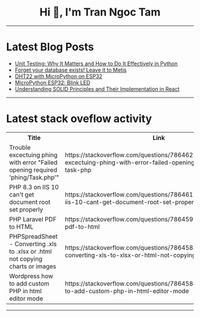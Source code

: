 <h1 align="center">Hi 👋, I'm Tran Ngoc Tam</h1>

---

# Latest Blog Posts 
<!-- BLOG-POST-LIST:START -->
- [Unit Testing: Why It Matters and How to Do It Effectively in Python](https://dev.to/manavcodaty/unit-testing-why-it-matters-and-how-to-do-it-effectively-in-python-g65)
- [Forget your database exists! Leave it to Metis](https://dev.to/metis/forget-your-database-exists-leave-it-to-metis-5c4m)
- [DHT22 with MicroPython on ESP32](https://dev.to/shemanto_sharkar/dht22-with-micropython-on-esp32-16j6)
- [MicroPython ESP32: Blink LED](https://dev.to/shemanto_sharkar/micropython-esp32-blink-led-210d)
- [Understanding SOLID Principles and Their Implementation in React](https://dev.to/rahulvijayvergiya/understanding-solid-principles-and-their-implementation-in-react-fm5)
<!-- BLOG-POST-LIST:END -->

---

# Latest stack oveflow activity
<table>
  <tr><th>Title</th><th>Link</th></tr>
  <!-- STACKOVERFLOW:START --><tr><td>Trouble excectuing phing with error &quot;Failed opening required &#39;phing/Task.php&#39;&quot;</td><td>https://stackoverflow.com/questions/78646238/trouble-excectuing-phing-with-error-failed-opening-required-phing-task-php</td></tr><tr><td>PHP 8.3 on IIS 10 can&#39;t get document root set properly</td><td>https://stackoverflow.com/questions/78646118/php-8-3-on-iis-10-cant-get-document-root-set-properly</td></tr><tr><td>PHP Laravel PDF to HTML</td><td>https://stackoverflow.com/questions/78645928/php-laravel-pdf-to-html</td></tr><tr><td>PHPSpreadSheet - Converting .xls to .xlsx or .html not copying charts or images</td><td>https://stackoverflow.com/questions/78645889/phpspreadsheet-converting-xls-to-xlsx-or-html-not-copying-charts-or-images</td></tr><tr><td>Wordpress how to add custom PHP in html editor mode</td><td>https://stackoverflow.com/questions/78645883/wordpress-how-to-add-custom-php-in-html-editor-mode</td></tr><!-- STACKOVERFLOW:END -->
</table>

---


